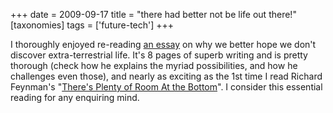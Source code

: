 +++
date = 2009-09-17
title = "there had better not be life out there!"
[taxonomies]
tags = ['future-tech']
+++

I thoroughly enjoyed re-reading [an essay] on why we better hope we
don't discover extra-terrestrial life. It's 8 pages of superb writing
and is pretty thorough (check how he explains the myriad possibilities,
and how he challenges even those), and nearly as exciting as the 1st
time I read Richard Feynman's "[There's Plenty of Room At the
Bottom]". I consider this essential reading for any enquiring mind.

  [an essay]: http://www.nickbostrom.com/extraterrestrial.pdf
  [There's Plenty of Room At the Bottom]: http://www.nanoparticles.org/pdf/Feynman.pdf
